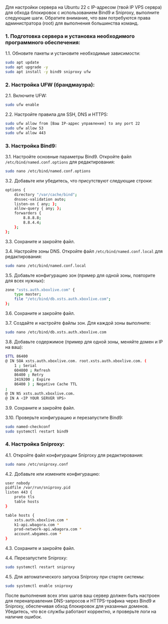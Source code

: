 Для настройки сервера на Ubuntu 22 с IP-адресом (твой IP VPS сервра) для обхода блокировок с использованием Bind9 и Sniproxy, выполните следующие шаги. Обратите внимание, что вам потребуются права администратора (root) для выполнения большинства команд.

### 1. Подготовка сервера и установка необходимого программного обеспечения:

1.1. Обновите пакеты и установите необходимые зависимости:
```bash
sudo apt update
sudo apt upgrade -y
sudo apt install -y bind9 sniproxy ufw
```

### 2. Настройка UFW (брандмауэра):

2.1. Включите UFW:
```bash
sudo ufw enable
```

2.2. Настройте правила для SSH, DNS и HTTPS:
```bash
sudo ufw allow from [Ваш IP-адрес управления] to any port 22
sudo ufw allow 53
sudo ufw allow 443
```

### 3. Настройка Bind9:

3.1. Настройте основные параметры Bind9. Откройте файл `/etc/bind/named.conf.options` для редактирования:
```bash
sudo nano /etc/bind/named.conf.options
```

3.2. Добавьте или убедитесь, что присутствуют следующие строки:
```bash
options {
    directory "/var/cache/bind";
    dnssec-validation auto;
    listen-on { any; };
    allow-query { any; };
    forwarders {
        8.8.8.8;
        8.8.4.4;
    };
};
```

3.3. Сохраните и закройте файл.

3.4. Настройте зоны DNS. Откройте файл `/etc/bind/named.conf.local` для редактирования:
```bash
sudo nano /etc/bind/named.conf.local
```

3.5. Добавьте конфигурацию зон (пример для одной зоны, повторите для всех нужных):
```bash
zone "xsts.auth.xboxlive.com" {
    type master;
    file "/etc/bind/db.xsts.auth.xboxlive.com";
};
```

3.6. Сохраните и закройте файл.

3.7. Создайте и настройте файлы зон. Для каждой зоны выполните:
```bash
sudo nano /etc/bind/db.xsts.auth.xboxlive.com
```

3.8. Добавьте содержимое (пример для одной зоны, меняйте домен и IP на ваш):
```bash
$TTL 86400
@ IN SOA xsts.auth.xboxlive.com. root.xsts.auth.xboxlive.com. (
    1 ; Serial
    604800 ; Refresh
    86400 ; Retry
    2419200 ; Expire
    86400 ) ; Negative Cache TTL
;
@ IN NS xsts.auth.xboxlive.com.
@ IN A <IP YOUR SERVER VPS>
```

3.9. Сохраните и закройте файл.

3.10. Проверьте конфигурацию и перезапустите Bind9:
```bash
sudo named-checkconf
sudo systemctl restart bind9
```

### 4. Настройка Sniproxy:

4.1. Откройте файл конфигурации Sniproxy для редактирования:
```bash
sudo nano /etc/sniproxy.conf
```

4.2. Добавьте или измените конфигурацию:
```bash
user nobody
pidfile /var/run/sniproxy.pid
listen 443 {
    proto tls
    table hosts
}

table hosts {
    xsts.auth.xboxlive.com *
    k1-api.wbagora.com *
    prod-network-api.wbagora.com *
    account.wbgames.com *
}
```

4.3. Сохраните и закройте файл.

4.4. Перезапустите Sniproxy:
```bash
sudo systemctl restart sniproxy
```

4.5. Для автоматического запуска Sniproxy при старте системы:
```bash
sudo systemctl enable sniproxy
```

После выполнения всех этих шагов ваш сервер должен быть настроен для перенаправления DNS-запросов и HTTPS-трафика через Bind9 и Sniproxy, обеспечивая обход блокировок для указанных доменов. Убедитесь, что все службы работают корректно, и проверьте логи на наличие ошибок.